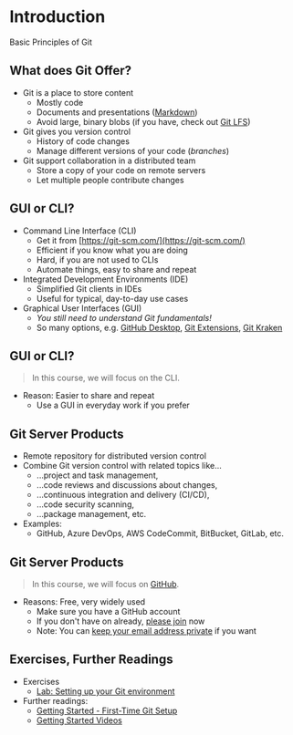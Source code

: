 # Introduction

Basic Principles of Git


## What does Git Offer?

* Git is a place to store content <!-- .element: class="fragment" -->
  * Mostly code
  * Documents and presentations ([Markdown](https://en.wikipedia.org/wiki/Markdown))
  * Avoid large, binary blobs (if you have, check out [Git LFS](https://git-lfs.github.com/))
* Git gives you version control <!-- .element: class="fragment" -->
  * History of code changes
  * Manage different versions of your code (*branches*)
* Git support collaboration in a distributed team <!-- .element: class="fragment" -->
  * Store a copy of your code on remote servers
  * Let multiple people contribute changes


## GUI or CLI?

* Command Line Interface (CLI) <!-- .element: class="fragment" -->
  * Get it from [https://git-scm.com/](https://git-scm.com/)
  * Efficient if you know what you are doing
  * Hard, if you are not used to CLIs
  * Automate things, easy to share and repeat
* Integrated Development Environments (IDE) <!-- .element: class="fragment" -->
  * Simplified Git clients in IDEs
  * Useful for typical, day-to-day use cases
* Graphical User Interfaces (GUI) <!-- .element: class="fragment" -->
  * *You still need to understand Git fundamentals!*
  * So many options, e.g. [GitHub Desktop](https://desktop.github.com/), [Git Extensions](http://gitextensions.github.io/), [Git Kraken](https://www.gitkraken.com/)


## GUI or CLI?

> In this course, we will focus on the CLI.

* Reason: Easier to share and repeat
  * Use a GUI in everyday work if you prefer


## Git Server Products

* Remote repository for distributed version control <!-- .element: class="fragment" -->
* Combine Git version control with related topics like... <!-- .element: class="fragment" -->
  * ...project and task management,
  * ...code reviews and discussions about changes,
  * ...continuous integration and delivery (CI/CD),
  * ...code security scanning,
  * ...package management, etc.
* Examples: <!-- .element: class="fragment" -->
  * GitHub, Azure DevOps, AWS CodeCommit, BitBucket, GitLab, etc.


## Git Server Products

> In this course, we will focus on [GitHub](https://github.com/).

* Reasons: Free, very widely used
  * Make sure you have a GitHub account
  * If you don't have on already, [please join](https://github.com/join) now
  * Note: You can [keep your email address private](https://help.github.com/en/github/setting-up-and-managing-your-github-user-account/setting-your-commit-email-address) if you want


## Exercises, Further Readings

* Exercises
  * [Lab: Setting up your Git environment](https://github.com/rstropek/git-fundamentals/blob/master/content/labs/0010-setup.md)
* Further readings:
  * [Getting Started - First-Time Git Setup](https://git-scm.com/book/en/v2/Getting-Started-First-Time-Git-Setup)
  * [Getting Started Videos](https://git-scm.com/videos)

